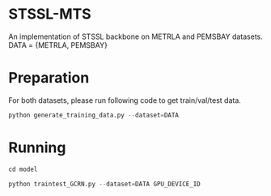# STSSL-MTS
An implementation of STSSL backbone on METRLA and PEMSBAY datasets.
DATA = {METRLA, PEMSBAY}

# Preparation
For both datasets, please run following code to get train/val/test data.
``` python
python generate_training_data.py --dataset=DATA
```

# Running
``` python
cd model
```
``` python
python traintest_GCRN.py --dataset=DATA GPU_DEVICE_ID
```
